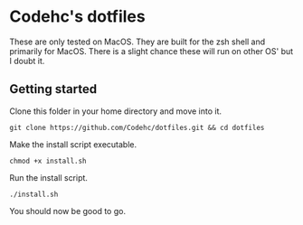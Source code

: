 # Codehc's dotfiles

These are only tested on MacOS. They are built for the zsh shell and primarily for MacOS. There is a slight chance these will run on other OS' but I doubt it.

## Getting started

Clone this folder in your home directory and move into it.

`git clone https://github.com/Codehc/dotfiles.git && cd dotfiles`

Make the install script executable.

`chmod +x install.sh`

Run the install script.

`./install.sh`

You should now be good to go.

